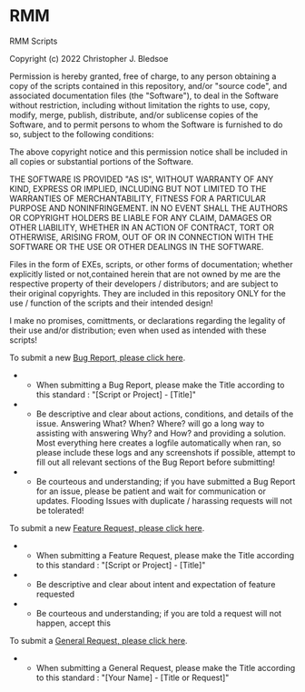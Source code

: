 # RMM
RMM Scripts

Copyright (c) 2022 Christopher J. Bledsoe

Permission is hereby granted, free of charge, to any person obtaining a copy of the scripts contained in this repository, and/or "source code", and associated documentation files (the "Software"), to deal in the Software without restriction, including without limitation the rights to use, copy, modify, merge, publish, distribute, and/or sublicense copies of the Software, and to permit persons to whom the Software is furnished to do so, subject to the following conditions:

The above copyright notice and this permission notice shall be included in all copies or substantial portions of the Software.

THE SOFTWARE IS PROVIDED "AS IS", WITHOUT WARRANTY OF ANY KIND, EXPRESS OR IMPLIED, INCLUDING BUT NOT LIMITED TO THE WARRANTIES OF MERCHANTABILITY, FITNESS FOR A PARTICULAR PURPOSE AND NONINFRINGEMENT. IN NO EVENT SHALL THE AUTHORS OR COPYRIGHT HOLDERS BE LIABLE FOR ANY CLAIM, DAMAGES OR OTHER LIABILITY, WHETHER IN AN ACTION OF CONTRACT, TORT OR OTHERWISE, ARISING FROM, OUT OF OR IN CONNECTION WITH THE SOFTWARE OR THE USE OR OTHER DEALINGS IN THE SOFTWARE.

Files in the form of EXEs, scripts, or other forms of documentation; whether explicitly listed or not,contained herein that are not owned by me are the respective property of their developers / distributors; and are subject to their original copyrights. They are included in this repository ONLY for the use / function of the scripts and their intended design!

I make no promises, comittments, or declarations regarding the legality of their use and/or distribution; even when used as intended with these scripts!


To submit a new [Bug Report, please click here](https://github.com/CW-Khristos/rmm/issues/new?template=bug_report.md).
  - * When submitting a Bug Report, please make the Title according to this standard : "[Script or Project] - [Title]"
  - * Be descriptive and clear about actions, conditions, and details of the issue. Answering What? When? Where? will go a long way to assisting with answering Why? and How? and providing a solution. Most everything here creates a logfile automatically when ran, so please include these logs and any screenshots if possible, attempt to fill out all relevant sections of the Bug Report before submitting!
  - * Be courteous and understanding; if you have submitted a Bug Report for an issue, please be patient and wait for communication or updates. Flooding Issues with duplicate / harassing requests will not be tolerated!

To submit a new [Feature Request, please click here](https://github.com/CW-Khristos/rmm/issues/new?template=feature_request.md).
  - * When submitting a Feature Request, please make the Title according to this standard : "[Script or Project] - [Title]"
  - * Be descriptive and clear about intent and expectation of feature requested
  - * Be courteous and understanding; if you are told a request will not happen, accept this

To submit a [General Request, please click here](https://github.com/CW-Khristos/rmm/issues/new).
  - * When submitting a General Request, please make the Title according to this standard : "[Your Name] - [Title or Request]"
